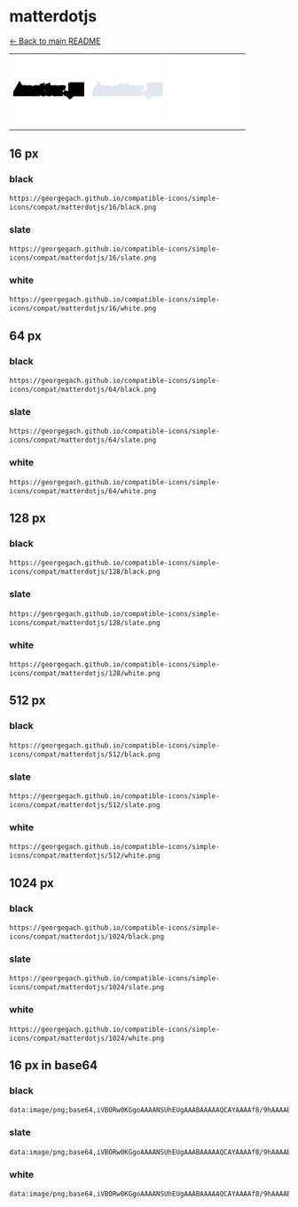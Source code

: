 # matterdotjs

[← Back to main README](../../README.md)

<table><tr>
  <td><img src="./128/black.png" width="128" alt="matterdotjs black icon" /></td>
  <td><img src="./128/slate.png" width="128" alt="matterdotjs slate icon" /></td>
  <td><img src="./128/white.png" width="128" alt="matterdotjs white icon" /></td>
</tr></table>

## 16 px

### black
```
https://georgegach.github.io/compatible-icons/simple-icons/compat/matterdotjs/16/black.png
```

### slate
```
https://georgegach.github.io/compatible-icons/simple-icons/compat/matterdotjs/16/slate.png
```

### white
```
https://georgegach.github.io/compatible-icons/simple-icons/compat/matterdotjs/16/white.png
```

## 64 px

### black
```
https://georgegach.github.io/compatible-icons/simple-icons/compat/matterdotjs/64/black.png
```

### slate
```
https://georgegach.github.io/compatible-icons/simple-icons/compat/matterdotjs/64/slate.png
```

### white
```
https://georgegach.github.io/compatible-icons/simple-icons/compat/matterdotjs/64/white.png
```

## 128 px

### black
```
https://georgegach.github.io/compatible-icons/simple-icons/compat/matterdotjs/128/black.png
```

### slate
```
https://georgegach.github.io/compatible-icons/simple-icons/compat/matterdotjs/128/slate.png
```

### white
```
https://georgegach.github.io/compatible-icons/simple-icons/compat/matterdotjs/128/white.png
```

## 512 px

### black
```
https://georgegach.github.io/compatible-icons/simple-icons/compat/matterdotjs/512/black.png
```

### slate
```
https://georgegach.github.io/compatible-icons/simple-icons/compat/matterdotjs/512/slate.png
```

### white
```
https://georgegach.github.io/compatible-icons/simple-icons/compat/matterdotjs/512/white.png
```

## 1024 px

### black
```
https://georgegach.github.io/compatible-icons/simple-icons/compat/matterdotjs/1024/black.png
```

### slate
```
https://georgegach.github.io/compatible-icons/simple-icons/compat/matterdotjs/1024/slate.png
```

### white
```
https://georgegach.github.io/compatible-icons/simple-icons/compat/matterdotjs/1024/white.png
```

## 16 px in base64

### black
```
data:image/png;base64,iVBORw0KGgoAAAANSUhEUgAAABAAAAAQCAYAAAAf8/9hAAAABmJLR0QA/wD/AP+gvaeTAAAAg0lEQVQ4je3QMQrCUAyA4a+6uIi6ep6eRHDyAp6kN3B2dHFyasFbOOkioiiWVl2ey0OX0rE/BPIHEpLQ0RqDpo0JJthigROemGKJM3LsMAo+xwwv3GGFEu8fUUe+xzqqueDxZ0AV+SFs+PUyQRqdVeGGa8h7GGKMIzJsUKDf8HUdrfIB0kov6sQtvz4AAAAASUVORK5CYII=
```

### slate
```
data:image/png;base64,iVBORw0KGgoAAAANSUhEUgAAABAAAAAQCAYAAAAf8/9hAAAABmJLR0QA/wD/AP+gvaeTAAAAu0lEQVQ4je2QMUpDURREz9z3E9JItBLcQ3ZiIQQ3IFi5AVfiDlyDjZWVFq4hRJvEJgFFCHnvjpVESRdS5nRzuHeKgQP7YTLxYNdfTafLE/X1GOKmyR9R6srr3plCt3YuBM8q8ZTVQxUWaV8ruTKkxLfeZst7o0vh3lY7pCH+iFfsd9DFr+qQzmU3YKsA8L+UPkUx2mitO+Mx2txEutr6Ko7P1mWVFK36iOBY5FzSnc1DsV9aUHbd7sA++QE4rUz/p7QpWAAAAABJRU5ErkJggg==
```

### white
```
data:image/png;base64,iVBORw0KGgoAAAANSUhEUgAAABAAAAAQCAYAAAAf8/9hAAAABmJLR0QA/wD/AP+gvaeTAAAAjklEQVQ4je3PPWpCARBF4e8piI0kNhaux5UIqdyAK8kOrC1trKwUXIZN0ogoAX+e1+YV8rASIY2nmnOZOzC8eQ1J2s92iyRdzDHCL47oY4wtlljgo/IvDHHFnySTJKc8pqz5Osn0PiiS7NDCozdKNO98g161D+ciyaBWuuCAfTU30MEnfvCNGVa142/+jRsHtV/5EJjKGgAAAABJRU5ErkJggg==
```

